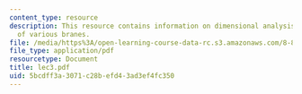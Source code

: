 ```yaml
---
content_type: resource
description: This resource contains information on dimensional analysis on tensions
  of various branes.
file: /media/https%3A/open-learning-course-data-rc.s3.amazonaws.com/8-871-selected-topics-in-theoretical-particle-physics-branes-and-gauge-theory-dynamics-fall-2004/5bcdff3a3071c28befd43ad3ef4fc350_lec3.pdf
file_type: application/pdf
resourcetype: Document
title: lec3.pdf
uid: 5bcdff3a-3071-c28b-efd4-3ad3ef4fc350
---
```

